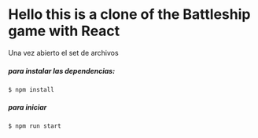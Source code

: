 # Hello this is a clone of the Battleship game with React
<p>
  
</p>

Una vez abierto el set de archivos

##### para instalar las dependencias:
```
$ npm install
```
##### para iniciar
```
$ npm run start
```